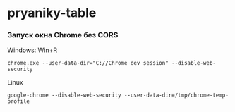 # pryaniky-table

### Запуск окна Chrome без CORS
Windows: Win+R
```
chrome.exe --user-data-dir="C://Chrome dev session" --disable-web-security
```

Linux
```
google-chrome --disable-web-security --user-data-dir=/tmp/chrome-temp-profile
```